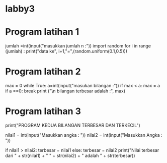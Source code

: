 # labby3
# Program latihan 1
jumlah =int(input("masukkan jumlah n :"))
import random
for i in range (jumlah) :
    print("data ke", i+1,"=",(random.uniform(0.1,0.5)))

# Program latihan 2
max = 0
while True:
    a=int(input("masukan bilangan :"))
    if max < a:
        max = a
    if a ==0:
        break
print ("\n bilangan terbesar adalah :", max)

# Program latihan 3
print("PROGRAM KEDUA BILANGAN TERBESAR DAN TERKECIL")

nilai1 = int(input("Masukkan angka : "))
nilai2 = int(input("Masukkan Angka : "))

if nilai1 > nilai2:
    terbesar = nilai1
else:
    terbesar = nilai2
print("Nilai terbesar dari " + str(nilai1) + " " + str(nilai2) + " adalah " + str(terbesar))

